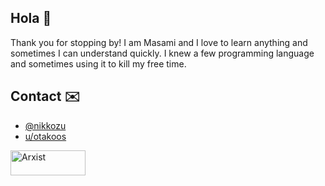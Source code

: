 ## Hola :wave:

Thank you for stopping by! I am Masami and I love to learn anything and sometimes I can understand quickly. I knew a few programming language and sometimes using it to kill my free time.

## Contact :envelope:

* [@nikkozu](https://twitter.com/nikkozu/)
* [u/otakoos](https://reddit.com/u/otakoos/)

<a href="https://arxist.com/masami" target="_blank">
   <img alt="Arxist" src="https://raw.githubusercontent.com/nikkozu/nikkozu/main/buttons.png" width="120" height="40">
</a>

